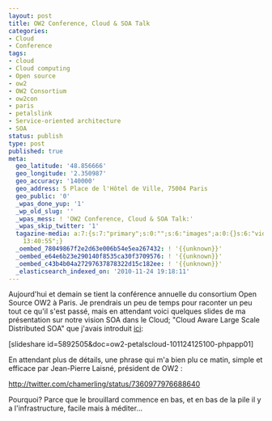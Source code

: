 ```yaml
---
layout: post
title: OW2 Conference, Cloud & SOA Talk
categories:
- Cloud
- Conference
tags:
- cloud
- Cloud computing
- Open source
- ow2
- OW2 Consortium
- ow2con
- paris
- petalslink
- Service-oriented architecture
- SOA
status: publish
type: post
published: true
meta:
  geo_latitude: '48.856666'
  geo_longitude: '2.350987'
  geo_accuracy: '140000'
  geo_address: 5 Place de l'Hôtel de Ville, 75004 Paris
  geo_public: '0'
  _wpas_done_yup: '1'
  _wp_old_slug: ''
  _wpas_mess: ! 'OW2 Conference, Cloud & SOA Talk:'
  _wpas_skip_twitter: '1'
  tagazine-media: a:7:{s:7:"primary";s:0:"";s:6:"images";a:0:{}s:6:"videos";a:0:{}s:11:"image_count";s:1:"0";s:6:"author";s:7:"3303881";s:7:"blog_id";s:7:"3069558";s:9:"mod_stamp";s:19:"2011-01-07
    13:40:55";}
  _oembed_78049867f2e2d63e006b54e5ea267432: ! '{{unknown}}'
  _oembed_e64e6b23e290140f8535ca30f3709576: ! '{{unknown}}'
  _oembed_c43b4b04a27297637878322d15c182ee: ! '{{unknown}}'
  _elasticsearch_indexed_on: '2010-11-24 19:18:11'
---
```

Aujourd'hui et demain se tient la conférence annuelle du consortium Open Source OW2 à Paris. Je prendrais un peu de temps pour raconter un peu tout ce qu'il s'est passé, mais en attendant voici quelques slides de ma présentation sur notre vision SOA dans le Cloud; "Cloud Aware Large Scale Distributed SOA" que j'avais introduit <a title="Cloud aware large scale distributed SOA" href="http://chamerling.org/2010/10/14/cloud-aware-large-scale-distributed-soa/" target="_blank">ici</a>:

[slideshare id=5892505&amp;doc=ow2-petalscloud-101124125100-phpapp01]

En attendant plus de détails, une phrase qui m'a bien plu ce matin, simple et efficace par Jean-Pierre Laisné, président de OW2 :

http://twitter.com/chamerling/status/7360977976688640

Pourquoi? Parce que le brouillard commence en bas, et en bas de la pile il y a l'infrastructure, facile mais à méditer...
